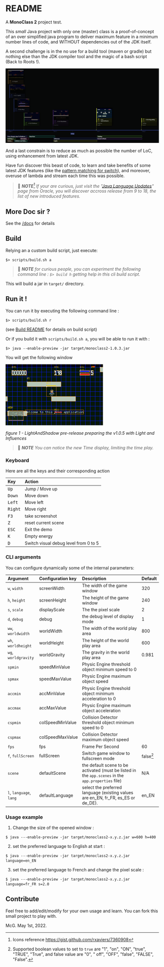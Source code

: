 # README

A **MonoClass 2** project test.

This _small_ Java project with only one (master) class is a proof-of-concept of an over simplified java program to
deliver maximum feature in a minimum number lines of code, and WITHOUT dependencies out of the JDK itself.

A second challenge is in the no use for a build tool (maven or gradle) but nothing else than the JDK compiler tool and
the magic of a bash script (Back to Roots !).

![2022 Gitkraken Project Timeline](docs/images/project-timeline-2022.png "2022 Gitkraken Project Timeline")

And a last constrain is to reduce as much as possible the number of LoC, using enhancement from latest JDK.

Have fun discover this beast of code, to learn and take benefits of some latest JDK features (like
the [pattern matching for switch](https://openjdk.java.net/jeps/406 "ssee the official specification")), and moreover,
overuse of lambda and stream each time this was possible.

> :blue_book: _**NOTE**_[^1]
> _If your are curious, just visit
the "[Java Language Updates](https://docs.oracle.com/en/java/javase/18/language/java-language-changes.html "go to official source of information for Java evolution")"
page from Oracle, you will discover accross release from 9 to 18, the list of new introduced features._
>

## More Doc sir ?

See the [/docs](docs/00-index.md) for details

## Build

Relying an a custom build script, just execute:

```shell
$> scripts/build.sh a
```

> :blue_book: _**NOTE**_
> _for curious people, you can experiment the following command line :
> `$> build h`
> getting help in this cli build script._

This will build a jar in `target/` directory.

## Run it !

You can run it by executing the following command line :

```shell
$> scripts/build.sh r
```

(see [Build README](https://gist.github.com/mcgivrer/a31510019029eba73edf5721a93c3dec#file-readme-md) for details on
build script)

Or if you build it with `scripts/build.sh a`, you will be able to run it with :

```shell
$> java --enable-preview -jar target/monoclass2-1.0.3.jar
```

You will get the following window

![LightAndShadow pre-release preparing the v1.0.5 with Light and Influences](docs/images/monoclass2-1.0.5-snapshot-screenshot.png "LightAndShadow pre-release preparing the v1.0.5 with Light and Influences")

_figure 1 - LightAndShadow pre-release preparing the v1.0.5 with Light and Influences_

> :blue_book: _**NOTE**_
> _You can notice the new Time display, limiting the time play._

### Keyboard

Here are all the keys and their corresponding action 

| Key                | Action              |
|:-------------------|:--------------------|
| <kbd>Up</kbd>      | Jump / Move up      |
| <kbd>Down</kbd>    | Move down           |
| <kbd>Left</kbd>    | Move left           |
| <kbd>Right</kbd>   | Move right          |
| <kbd>F3</kbd>      | take screenshot     |
| <kbd>Z</kbd>       | reset current scene |
| <kbd>ESC</kbd>     | Exit the demo       |
| <kbd>K</kbd>       | Empty energy        |
| <kbd>D</kbd>       | Switch visual debug level from 0 to 5 |

### CLI arguments

You can configure dynamically some of the internal parameters:

| Argument                | Configuration key | Description                                                                                         | Default   |
|:------------------------|:------------------|:----------------------------------------------------------------------------------------------------|:----------|
| `w`, `width`            | screenWidth       | The width of the game window                                                                        | 320       |
| `h`, `height`           | screenHeight      | The height of the game window                                                                       | 240       |
| `s`, `scale`            | displayScale      | The the pixel scale                                                                                 | 2         |
| `d`, `debug`            | debug             | the debug level of display mode                                                                     | 1         |
| `ww`, `worldwidth`      | worldWidth        | The width of the world play area                                                                    | 800       |
| `wh`, `worldheight`     | worldHeight       | The height of the world play area                                                                   | 600       |
| `wg`, `worldgravity`    | worldGravity      | The gravity in the world play area                                                                  | 0.981     |
| `spmin`                 | speedMinValue     | Physic Engine threshold object minimum speed to 0                                                   |           |
| `spmax`                 | speedMaxValue     | Physic Engine maximum object speed                                                                  |           |
| `accmin`                | accMinValue       | Physic Engine threshold object minimum acceleration to 0                                            |           |
| `accmax`                | accMaxValue       | Physic Engine maximum object acceleration                                                           |           |
| `cspmin`                | colSpeedMinValue  | Collision Detector threshold object minimum speed to 0                                              |           |
| `cspmax`                | colSpeedMaxValue  | Collision Detector maximum object speed                                                             |           |
| `fps`                   | fps               | Frame Per Second                                                                                    | 60        |
| `f`, `fullScreen`       | fullScreen        | Switch game window to fullscreen mode                                                               | false[^2] |
| `scene`                 | defaultScene      | the default scene to be activated (must be listed in the `app.scenes` in the `app.properties` file) | N/A       |
| `l`, `language`, `lang` | defaultLanguage   | select the preferred language  (existing values are en_EN, fr_FR, es_ES or de_DE).                  | en_EN     |


### Usage example

1. Change the size of the opened window :

```shell
$ java ---enable-preview -jar target/monoclass2-x.y.z.jar w=600 h=400
```

2. set the preferred language to English at start :

```shell
$ java ---enable-preview -jar target/monoclass2-x.y.z.jar language=en_EN
```

3. set the preferred language to French and change the pixel scale :

```shell
$ java ---enable-preview -jar target/monoclass2-x.y.z.jar language=fr_FR s=2.0
```


## Contribute

Feel free to add/edit/modify for your own usage and learn. You can fork this small project to play with.

McG. May 1st, 2022.

[^1]: Icons reference https://gist.github.com/rxaviers/7360908
[^2]: Supported boolean values to set to `true` are "1", "on", "ON", "true", "TRUE", "True", and false value are  "0", "
off", "OFF", "false", "FALSE", "False".
